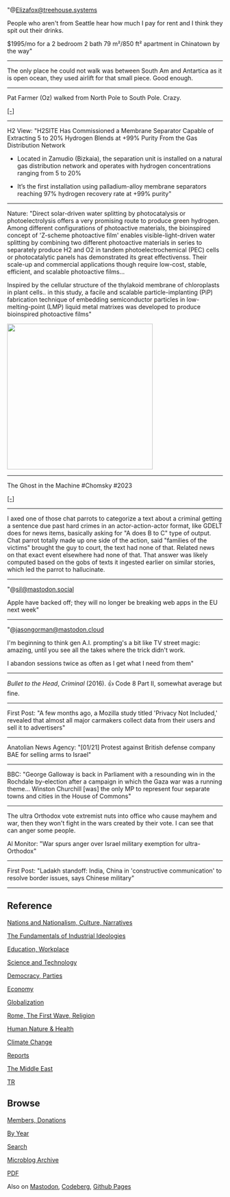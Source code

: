 
"@Elizafox@treehouse.systems

People who aren't from Seattle hear how much I pay for rent and I
think they spit out their drinks.

$1995/mo for a 2 bedroom 2 bath 79 m²/850 ft² apartment in Chinatown
by the way"

---

The only place he could not walk was between South Am and Antartica as
it is open ocean, they used airlift for that small piece. Good enough.

---

Pat Farmer (Oz) walked from North Pole to South Pole. Crazy.

[[-]](https://www.patfarmer.com/pole-to-pole)

---

H2 View: "H2SITE Has Commissioned a Membrane Separator Capable of
Extracting 5 to 20% Hydrogen Blends at +99% Purity From the Gas
Distribution Network

- Located in Zamudio (Bizkaia), the separation unit is installed on a
  natural gas distribution network and operates with hydrogen
  concentrations ranging from 5 to 20%

- It’s the first installation using palladium-alloy membrane
  separators reaching 97% hydrogen recovery rate at +99% purity"

---

Nature: "Direct solar-driven water splitting by photocatalysis or
photoelectrolysis offers a very promising route to produce green
hydrogen. Among different configurations of photoactive materials, the
bioinspired concept of 'Z-scheme photoactive film' enables
visible-light-driven water splitting by combining two different
photoactive materials in series to separately produce H2 and O2 in
tandem photoelectrochemical (PEC) cells or photocatalytic panels has
demonstrated its great effectivenss. Their scale-up and commercial
applications though require low-cost, stable, efficient, and scalable
photoactive films...

Inspired by the cellular structure of the thylakoid membrane of
chloroplasts in plant cells.. in this study, a facile and scalable
particle-implanting (PiP) fabrication technique of embedding
semiconductor particles in low-melting-point (LMP) liquid metal
matrixes was developed to produce bioinspired photoactive films"

<img width='340' src='https://media.springernature.com/lw685/springer-static/image/art%3A10.1038%2Fs41467-024-46073-6/MediaObjects/41467_2024_46073_Fig1_HTML.png?as=webp'/> 

---

The Ghost in the Machine \#Chomsky \#2023

[[-]](https://youtu.be/axuGfh4UR9Q?t=9332)

---

I axed one of those chat parrots to categorize a text about a criminal
getting a sentence due past hard crimes in an actor-action-actor
format, like GDELT does for news items, basically asking for "A does B
to C" type of output. Chat parrot totally made up one side of the
action, said "families of the victims" brought the guy to court, the
text had none of that. Related news on that exact event elsewhere had
none of that. That answer was likely computed based on the gobs of
texts it ingested earlier on similar stories, which led the parrot to
hallucinate.

---

"@sil@mastodon.social

Apple have backed off; they will no longer be breaking web apps in the
EU next week"

---

"@jasongorman@mastodon.cloud

I'm beginning to think gen A.I. prompting's a bit like TV street
magic: amazing, until you see all the takes where the trick didn't
work.

I abandon sessions twice as often as I get what I need from them"

---

*Bullet to the Head*, *Criminal* (2016). 👍 Code 8 Part II, somewhat
average but fine.

---

First Post: "A few months ago, a Mozilla study titled 'Privacy Not
Included,' revealed that almost all major carmakers collect data from
their users and sell it to advertisers"

---

Anatolian News Agency: "[01/21] Protest against British defense company
BAE for selling arms to Israel"

---

BBC: "George Galloway is back in Parliament with a resounding win in
the Rochdale by-election after a campaign in which the Gaza war was a
running theme...  Winston Churchill [was] the only MP to represent
four separate towns and cities in the House of Commons"

---

The ultra Orthodox vote extremist nuts into office who cause mayhem
and war, then they won't fight in the wars created by their vote. I can
see that can anger some people.

Al Monitor: "War spurs anger over Israel military exemption for
ultra-Orthodox"

---

First Post: "Ladakh standoff: India, China in 'constructive
communication' to resolve border issues, says Chinese military"

---

## Reference

[Nations and Nationalism, Culture, Narratives](0119/2013/02/nations-and-nationalism.html)

[The Fundamentals of Industrial Ideologies](0119/2011/04/fundamentals-of-industrial-ideologies.html)

[Education, Workplace](0119/2017/09/education-workplace.html)

[Science and Technology](0119/2018/09/science-technology.html)

[Democracy, Parties](0119/2016/11/democracy.html)

[Economy](2021/01/economy.html)

[Globalization](0119/2018/09/globalization.html)

[Rome, The First Wave, Religion](0119/2017/12/rome.html)

[Human Nature & Health](2020/07/human-nature.html)

[Climate Change](2022/01/climate.html)

[Reports](2021/01/reports.html)

[The Middle East](0119/2019/07/middleeast.html)

[TR](../tr/index.html)

## Browse

[Members, Donations](2022/08/members.html)

[By Year](years.html)

[Search](search.html)

[Microblog Archive](mbl/index.html)

[PDF](https://drive.google.com/uc?export=view&id=1FSi-1MnqXVq_PVTEXzzflwN8-7h92N_R)

Also on 
[Mastodon](https://fosstodon.org/@muratk5n),
[Codeberg](https://muratk5n.codeberg.page/en/),
[Github Pages](https://muratk5n.github.io/thirdwave/en/)


